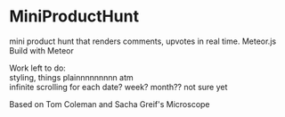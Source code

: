 # MiniProductHunt
mini product hunt that renders comments, upvotes in real time. Meteor.js  
Build with Meteor  

Work left to do:  
styling, things plainnnnnnnnn atm  
infinite scrolling for each date? week? month?? not sure yet  


Based on Tom Coleman and Sacha Greif's Microscope  
